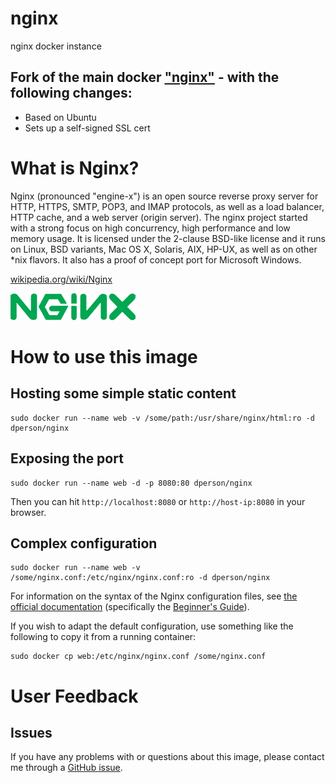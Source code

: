 # nginx

nginx docker instance

## Fork of the main docker ["nginx"](https://registry.hub.docker.com/_/nginx/) - with the following changes:

 * Based on Ubuntu
 * Sets up a self-signed SSL cert

# What is Nginx?

Nginx (pronounced "engine-x") is an open source reverse proxy server for HTTP,
HTTPS, SMTP, POP3, and IMAP protocols, as well as a load balancer, HTTP cache,
and a web server (origin server). The nginx project started with a strong focus
on high concurrency, high performance and low memory usage. It is licensed under
the 2-clause BSD-like license and it runs on Linux, BSD variants, Mac OS X,
Solaris, AIX, HP-UX, as well as on other \*nix flavors. It also has a proof of
concept port for Microsoft Windows.

[wikipedia.org/wiki/Nginx](https://wikipedia.org/wiki/Nginx)

![logo](https://raw.githubusercontent.com/docker-library/docs/master/nginx/logo.png)

# How to use this image

## Hosting some simple static content

    sudo docker run --name web -v /some/path:/usr/share/nginx/html:ro -d dperson/nginx

## Exposing the port

    sudo docker run --name web -d -p 8080:80 dperson/nginx

Then you can hit `http://localhost:8080` or `http://host-ip:8080` in your
browser.

## Complex configuration

    sudo docker run --name web -v /some/nginx.conf:/etc/nginx/nginx.conf:ro -d dperson/nginx

For information on the syntax of the Nginx configuration files, see
[the official documentation](http://nginx.org/en/docs/) (specifically the
[Beginner's Guide](http://nginx.org/en/docs/beginners_guide.html#conf_structure)).

If you wish to adapt the default configuration, use something like the following
to copy it from a running container:

    sudo docker cp web:/etc/nginx/nginx.conf /some/nginx.conf

# User Feedback

## Issues

If you have any problems with or questions about this image, please contact me
through a [GitHub issue](https://github.com/dperson/nginx/issues).
